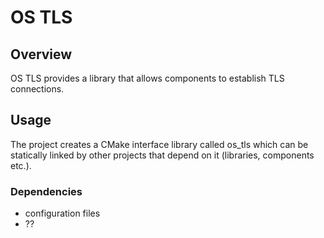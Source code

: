 # OS TLS

## Overview

OS TLS provides a library that allows components to establish TLS connections.

## Usage

The project creates a CMake interface library called os_tls which can be
statically linked by other projects that depend on it (libraries, components
etc.).

### Dependencies

- configuration files
- ??

